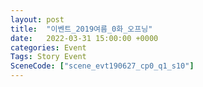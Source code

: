 ```yaml
---
layout: post
title:  "이벤트_2019여름_0화_오프닝"
date:   2022-03-31 15:00:00 +0000
categories: Event
Tags: Story Event
SceneCode: ["scene_evt190627_cp0_q1_s10"]
---
```

